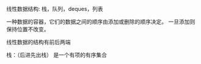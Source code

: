 线性数据结构: 栈，队列，deques，列表

一种数据的容器，它们的数据之间的顺序由添加或删除的顺序决定。
一旦添加则保持位置不改变。

线性数据的结构有前后两端

栈：（后进先出栈） 是一个有项的有序集合 